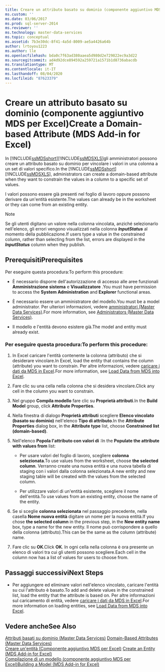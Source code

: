 ```yaml
---
title: Creare un attributo basato su dominio (componente aggiuntivo MDS per Excel) | Microsoft Docs
ms.custom: ''
ms.date: 03/06/2017
ms.prod: sql-server-2014
ms.reviewer: ''
ms.technology: master-data-services
ms.topic: conceptual
ms.assetid: 7b3e30dc-8f41-4a5d-8009-ae5a4426a64b
author: lrtoyou1223
ms.author: lle
ms.openlocfilehash: bda0c7f63ad380aaea5d980d2e729822ec9a3d22
ms.sourcegitcommit: ad4d92dce894592a259721a1571b1d8736abacdb
ms.translationtype: MT
ms.contentlocale: it-IT
ms.lasthandoff: 08/04/2020
ms.locfileid: "87623379"
---
```

# <a name="create-a-domain-based-attribute-mds-add-in-for-excel"></a><span data-ttu-id="34183-102">Creare un attributo basato su dominio (componente aggiuntivo MDS per Excel)</span><span class="sxs-lookup"><span data-stu-id="34183-102">Create a Domain-based Attribute (MDS Add-in for Excel)</span></span>
  <span data-ttu-id="34183-103">In [!INCLUDE[ssMDSshort](../../includes/ssmdsshort-md.md)][!INCLUDE[ssMDSXLS](../../includes/ssmdsxls-md.md)]gli amministratori possono creare un attributo basato su dominio per vincolare i valori in una colonna a un set di valori specifico.</span><span class="sxs-lookup"><span data-stu-id="34183-103">In the [!INCLUDE[ssMDSshort](../../includes/ssmdsshort-md.md)][!INCLUDE[ssMDSXLS](../../includes/ssmdsxls-md.md)], administrators can create a domain-based attribute when they want to constrain the values in a column to a specific set of values.</span></span>  
  
 <span data-ttu-id="34183-104">I valori possono essere già presenti nel foglio di lavoro oppure possono derivare da un'entità esistente.</span><span class="sxs-lookup"><span data-stu-id="34183-104">The values can already be in the worksheet or they can come from an existing entity.</span></span>  
  
> [!NOTE]  
>  <span data-ttu-id="34183-105">Se gli utenti digitano un valore nella colonna vincolata, anziché selezionarlo nell'elenco, gli errori vengono visualizzati nella colonna **$InputStatus$** al momento della pubblicazione.</span><span class="sxs-lookup"><span data-stu-id="34183-105">If users type a value in the constrained column, rather than selecting from the list, errors are displayed in the **$InputStatus$** column when they publish.</span></span>  
  
## <a name="prerequisites"></a><span data-ttu-id="34183-106">Prerequisiti</span><span class="sxs-lookup"><span data-stu-id="34183-106">Prerequisites</span></span>  
 <span data-ttu-id="34183-107">Per eseguire questa procedura:</span><span class="sxs-lookup"><span data-stu-id="34183-107">To perform this procedure:</span></span>  
  
-   <span data-ttu-id="34183-108">È necessario disporre dell'autorizzazione di accesso alle aree funzionali **Amministrazione sistema** e **Visualizzatore** .</span><span class="sxs-lookup"><span data-stu-id="34183-108">You must have permission to access the **System Administration** and **Explorer** functional areas.</span></span>  
  
-   <span data-ttu-id="34183-109">È necessario essere un amministratore del modello.</span><span class="sxs-lookup"><span data-stu-id="34183-109">You must be a model administrator.</span></span> <span data-ttu-id="34183-110">Per ulteriori informazioni, vedere [amministratori &#40;Master Data Services&#41;](../administrators-master-data-services.md).</span><span class="sxs-lookup"><span data-stu-id="34183-110">For more information, see [Administrators &#40;Master Data Services&#41;](../administrators-master-data-services.md).</span></span>  
  
-   <span data-ttu-id="34183-111">Il modello e l'entità devono esistere già.</span><span class="sxs-lookup"><span data-stu-id="34183-111">The model and entity must already exist.</span></span>  
  
### <a name="to-perform-this-procedure"></a><span data-ttu-id="34183-112">Per eseguire questa procedura:</span><span class="sxs-lookup"><span data-stu-id="34183-112">To perform this procedure:</span></span>  
  
1.  <span data-ttu-id="34183-113">In Excel caricare l'entità contenente la colonna (attributo) che si desiderare vincolare.</span><span class="sxs-lookup"><span data-stu-id="34183-113">In Excel, load the entity that contains the column (attribute) you want to constrain.</span></span> <span data-ttu-id="34183-114">Per altre informazioni, vedere [caricare i dati da MDS in Excel](export-data-to-excel-from-master-data-services.md).</span><span class="sxs-lookup"><span data-stu-id="34183-114">For more information, see [Load Data from MDS into Excel](export-data-to-excel-from-master-data-services.md).</span></span>  
  
2.  <span data-ttu-id="34183-115">Fare clic su una cella nella colonna che si desidera vincolare.</span><span class="sxs-lookup"><span data-stu-id="34183-115">Click any cell in the column you want to constrain.</span></span>  
  
3.  <span data-ttu-id="34183-116">Nel gruppo **Compila modello** fare clic su **Proprietà attributi**.</span><span class="sxs-lookup"><span data-stu-id="34183-116">In the **Build Model** group, click **Attribute Properties**.</span></span>  
  
4.  <span data-ttu-id="34183-117">Nella finestra di dialogo **Proprietà attributi** scegliere **Elenco vincolato (basato su dominio)** nell'elenco **Tipo di attributo**.</span><span class="sxs-lookup"><span data-stu-id="34183-117">In the **Attribute Properties** dialog box, in the **Attribute type** list, choose **Constrained list (domain-based)**.</span></span>  
  
5.  <span data-ttu-id="34183-118">Nell'elenco **Popola l'attributo con valori di** :</span><span class="sxs-lookup"><span data-stu-id="34183-118">In the **Populate the attribute with values from** list:</span></span>  
  
    -   <span data-ttu-id="34183-119">Per usare valori del foglio di lavoro, scegliere **colonna selezionata**.</span><span class="sxs-lookup"><span data-stu-id="34183-119">To use values from the worksheet, choose **the selected column**.</span></span> <span data-ttu-id="34183-120">Verranno create una nuova entità e una nuova tabella di staging con i valori dalla colonna selezionata.</span><span class="sxs-lookup"><span data-stu-id="34183-120">A new entity and new staging table will be created with the values from the selected column.</span></span>  
  
    -   <span data-ttu-id="34183-121">Per utilizzare valori di un'entità esistente, scegliere il nome dell'entità.</span><span class="sxs-lookup"><span data-stu-id="34183-121">To use values from an existing entity, choose the name of the entity.</span></span>  
  
6.  <span data-ttu-id="34183-122">Se si sceglie **colonna selezionata** nel passaggio precedente, nella casella **Nome nuova entità** digitare un nome per la nuova entità.</span><span class="sxs-lookup"><span data-stu-id="34183-122">If you chose **the selected column** in the previous step, in the **New entity name** box, type a name for the new entity.</span></span> <span data-ttu-id="34183-123">Il nome può corrispondere a quello della colonna (attributo).</span><span class="sxs-lookup"><span data-stu-id="34183-123">This can be the same as the column (attribute) name.</span></span>  
  
7.  <span data-ttu-id="34183-124">Fare clic su **OK**.</span><span class="sxs-lookup"><span data-stu-id="34183-124">Click **OK**.</span></span> <span data-ttu-id="34183-125">In ogni cella nella colonna è ora presente un elenco di valori tra cui gli utenti possono scegliere.</span><span class="sxs-lookup"><span data-stu-id="34183-125">Each cell in the column now has a list of values for users to choose from.</span></span>  
  
## <a name="next-steps"></a><span data-ttu-id="34183-126">Passaggi successivi</span><span class="sxs-lookup"><span data-stu-id="34183-126">Next Steps</span></span>  
  
-   <span data-ttu-id="34183-127">Per aggiungere ed eliminare valori nell'elenco vincolato, caricare l'entità su cui l'attributo è basato.</span><span class="sxs-lookup"><span data-stu-id="34183-127">To add and delete values in the constrained list, load the entity that the attribute is based on.</span></span> <span data-ttu-id="34183-128">Per altre informazioni sul caricamento di entità, vedere [caricare i dati da MDS in Excel](export-data-to-excel-from-master-data-services.md).</span><span class="sxs-lookup"><span data-stu-id="34183-128">For more information on loading entities, see [Load Data from MDS into Excel](export-data-to-excel-from-master-data-services.md).</span></span>  
  
## <a name="see-also"></a><span data-ttu-id="34183-129">Vedere anche</span><span class="sxs-lookup"><span data-stu-id="34183-129">See Also</span></span>  
 <span data-ttu-id="34183-130">[Attributi basati su dominio &#40;Master Data Services&#41;](../domain-based-attributes-master-data-services.md) </span><span class="sxs-lookup"><span data-stu-id="34183-130">[Domain-Based Attributes &#40;Master Data Services&#41;](../domain-based-attributes-master-data-services.md) </span></span>  
 <span data-ttu-id="34183-131">[Creare un'entità &#40;Componente aggiuntivo MDS per Excel&#41;](create-an-entity-mds-add-in-for-excel.md) </span><span class="sxs-lookup"><span data-stu-id="34183-131">[Create an Entity &#40;MDS Add-in for Excel&#41;](create-an-entity-mds-add-in-for-excel.md) </span></span>  
 [<span data-ttu-id="34183-132">Compilazione di un modello &#40;componente aggiuntivo MDS per Excel&#41;</span><span class="sxs-lookup"><span data-stu-id="34183-132">Building a Model &#40;MDS Add-in for Excel&#41;</span></span>](building-a-model-mds-add-in-for-excel.md)  
  
  
